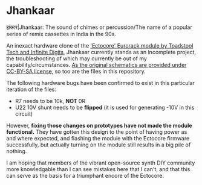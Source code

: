 # Jhankaar

झंकार|Jhankaar: The sound of chimes or percussion/The name of a popular series of remix cassettes in India in the 90s.

An inexact hardware clone of the ['Ectocore' Eurorack module by Toadstool Tech and Infinite Digits](https://github.com/schollz/_core), Jhankaar currently stands as an incomplete project, the troubleshooting of which may currently be out of my capability/circumstances. [As the original schematics are provided under CC-BY-SA license](https://github.com/schollz/_core/blob/main/schematics/ectocore_v1.0.1.pdf), so too are the files in this repository.

The following hardware bugs have been confirmed to exist in this particular iteration of the files:
- R7 needs to be 10k, **NOT** 0R
- U22 10V shunt needs to be **flipped** (it is used for generating -10V in this circuit)

However, **fixing those changes on prototypes have not made the module functional.** They have gotten this design to the point of having power as and where expected, and flashing the module with the Ectocore firmware successfully, but actually turning on the module still results in a big pile of nothing.

I am hoping that members of the vibrant open-source synth DIY community more knowledgable than I can see mistakes here that I can't, and that this can serve as the basis for a triumphant encore of the Ectocore.
